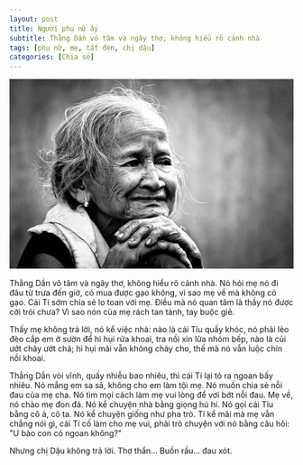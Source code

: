 ```yaml
---
layout: post
title: Người phụ nữ ấy
subtitle: Thằng Dần vô tâm và ngây thơ, không hiểu rõ cảnh nhà
tags: [phụ nữ, mẹ, tắt đèn, chị dậu]
categories: [Chia sẻ]
---
```


![](/img/2022_05_23/me-oi.jpeg?raw=true "Mẹ ơi")

Thằng Dần vô tâm và ngây thơ, không hiểu rõ cảnh nhà. Nó hỏi mẹ nó đi đâu từ trưa đến giờ, có mua được gạo không, vì sao mẹ về mà không có gạo. Cái Tí sớm chia sẻ lo toan với mẹ. Điều mà nó quan tâm là thầy nó được cởi trói chưa? Vì sao nón của mẹ rách tan tành, tay buộc giẻ.

Thấy mẹ không trả lời, nó kể việc nhà: nào là cái Tỉu quấy khóc, nó phải lèo đèo cắp em ở sườn để hì hụi rửa khoai, tra nồi xin lửa nhóm bếp, nào là củi ướt chảy ướt chả; hì hụi mãi vẫn không cháy cho, thế mà nó vẫn luộc chín nồi khoai.

Thẳng Dần vòi vĩnh, quấy nhiễu bao nhiêu, thì cái Tí lại tỏ ra ngoan bấy nhiêu. Nó mắng em sa sả, không cho em làm tội mẹ. Nó muốn chia sẻ nỗi đau của mẹ cha. Nó tìm mọi cách làm mẹ vui lòng để vơi bớt nỗi đau. Mẹ về, nó chào mẹ đon đả. Nó kể chuyện nhà bằng giọng hú hí. Nó gọi cái Tỉu bằng cô ả, cô ta. Nó kể chuyện giống như pha trò. Tí kể mãi mà mẹ vẫn chẳng nói gì, cái Tí cố làm cho mẹ vui, phải trò chuyện với nó bằng câu hỏi: "U bảo con có ngoan không?"

Nhưng chị Dậu không trả lời. Thơ thẩn... Buồn rầu... đau xót.
